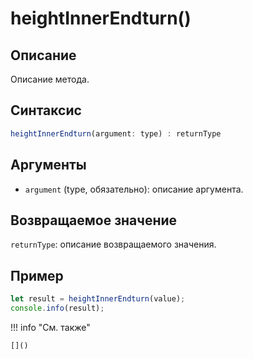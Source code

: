 # heightInnerEndturn()

## Описание
Описание метода.

## Синтаксис
```javascript
heightInnerEndturn(argument: type) : returnType
```

## Аргументы
- `argument` (type, обязательно): описание аргумента.

## Возвращаемое значение
`returnType`: описание возвращаемого значения.

## Пример
```javascript linenums="1"
let result = heightInnerEndturn(value);
console.info(result);
```

!!! info "См. также"

    []()

